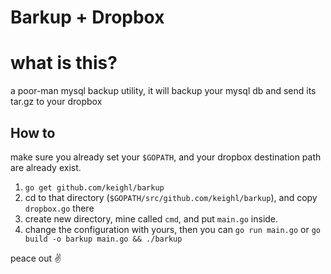 Barkup + Dropbox
================

# what is this?

a poor-man mysql backup utility, it will backup your mysql db and send its tar.gz to your dropbox

## How to

make sure you already set your `$GOPATH`, and your dropbox destination path are already exist.

1. `go get github.com/keighl/barkup`
2. cd to that directory (`$GOPATH/src/github.com/keighl/barkup`), and copy `dropbox.go` there
3. create new directory, mine called `cmd`, and put `main.go` inside.
4. change the configuration with yours, then you can `go run main.go` or `go build -o barkup main.go && ./barkup`


peace out :v: